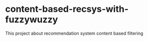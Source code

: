 # content-based-recsys-with-fuzzywuzzy
This project about recommendation system content based filtering

